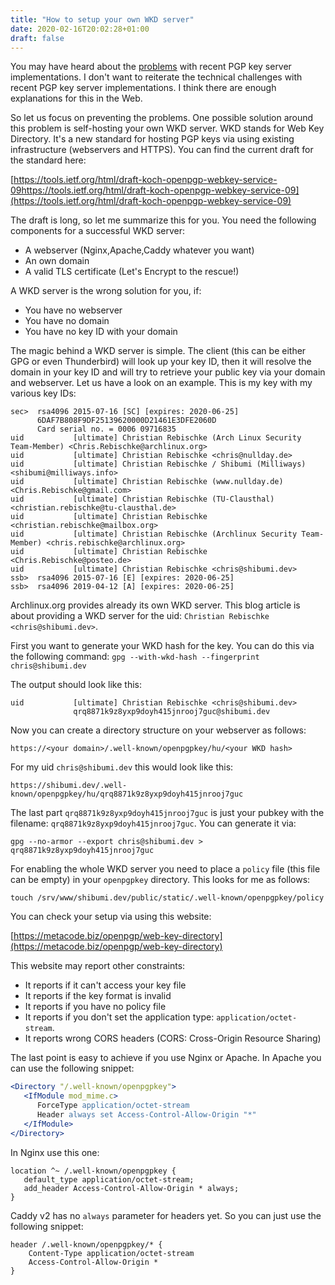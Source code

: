 ```yaml
---
title: "How to setup your own WKD server"
date: 2020-02-16T20:02:28+01:00
draft: false
---
```


You may have heard about the
[problems](https://gist.github.com/rjhansen/67ab921ffb4084c865b3618d6955275f)
with recent PGP key server implementations. I don't want to reiterate the
technical challenges with recent PGP key server implementations. I think there
are enough explanations for this in the Web.

So let us focus on preventing the problems. One possible solution around this
problem is self-hosting your own WKD server. WKD stands for Web Key Directory.
It's a new standard for hosting PGP keys via using existing infrastructure
(webservers and HTTPS). You can find the current draft for the standard here:

[https://tools.ietf.org/html/draft-koch-openpgp-webkey-service-09https://tools.ietf.org/html/draft-koch-openpgp-webkey-service-09](https://tools.ietf.org/html/draft-koch-openpgp-webkey-service-09)

The draft is long, so let me summarize this for you.
You need the following components for a successful WKD server:

* A webserver (Nginx,Apache,Caddy whatever you want)
* An own domain
* A valid TLS certificate (Let's Encrypt to the rescue!)

A WKD server is the wrong solution for you, if:

* You have no webserver
* You have no domain
* You have no key ID with your domain

The magic behind a WKD server is simple. The client (this can be either GPG or
even Thunderbird) will look up your key ID, then it will resolve the domain in
your key ID and will try to retrieve your public key via your domain and
webserver. Let us have a look on an example. This is my key with my various key IDs:

```
sec>  rsa4096 2015-07-16 [SC] [expires: 2020-06-25]
      6DAF7B808F9DF25139620000D21461E3DFE2060D
      Card serial no. = 0006 09716835
uid           [ultimate] Christian Rebischke (Arch Linux Security Team-Member) <Chris.Rebischke@archlinux.org>
uid           [ultimate] Christian Rebischke <chris@nullday.de>
uid           [ultimate] Christian Rebischke / Shibumi (Milliways) <shibumi@milliways.info>
uid           [ultimate] Christian Rebischke (www.nullday.de) <Chris.Rebischke@gmail.com>
uid           [ultimate] Christian Rebischke (TU-Clausthal) <christian.rebischke@tu-clausthal.de>
uid           [ultimate] Christian Rebischke <christian.rebischke@mailbox.org>
uid           [ultimate] Christian Rebischke (Archlinux Security Team-Member) <chris.rebischke@archlinux.org>
uid           [ultimate] Christian Rebischke <Chris.Rebischke@posteo.de>
uid           [ultimate] Christian Rebischke <chris@shibumi.dev>
ssb>  rsa4096 2015-07-16 [E] [expires: 2020-06-25]
ssb>  rsa4096 2019-04-12 [A] [expires: 2020-06-25]
```

Archlinux.org provides already its own WKD server. This blog article is about providing a WKD server for the uid: `Christian Rebischke <chris@shibumi.dev>`.

First you want to generate your WKD hash for the key. You can do this via the following command:
`gpg --with-wkd-hash --fingerprint chris@shibumi.dev`

The output should look like this:

```
uid           [ultimate] Christian Rebischke <chris@shibumi.dev>
              qrq8871k9z8yxp9doyh415jnrooj7guc@shibumi.dev
```

Now you can create a directory structure on your webserver as follows:

`https://<your domain>/.well-known/openpgpkey/hu/<your WKD hash>`

For my uid `chris@shibumi.dev` this would look like this:

```
https://shibumi.dev/.well-known/openpgpkey/hu/qrq8871k9z8yxp9doyh415jnrooj7guc
```

The last part `qrq8871k9z8yxp9doyh415jnrooj7guc` is just your pubkey with the
filename: `qrq8871k9z8yxp9doyh415jnrooj7guc`. You can generate it via:

```
gpg --no-armor --export chris@shibumi.dev > qrq8871k9z8yxp9doyh415jnrooj7guc
```

For enabling the whole WKD server you need to place a `policy` file (this file
can be empty) in your `openpgpkey` directory. This looks for me as follows:

```
touch /srv/www/shibumi.dev/public/static/.well-known/openpgpkey/policy
```
You can check your setup via using this website:

[https://metacode.biz/openpgp/web-key-directory](https://metacode.biz/openpgp/web-key-directory)

This website may report other constraints:

* It reports if it can't access your key file
* It reports if the key format is invalid
* It reports if you have no policy file
* It reports if you don't set the application type: `application/octet-stream`.
* It reports wrong CORS headers (CORS: Cross-Origin Resource Sharing)

The last point is easy to achieve if you use Nginx or Apache. In Apache you can use the following snippet:

```apache
<Directory "/.well-known/openpgpkey">
   <IfModule mod_mime.c>
      ForceType application/octet-stream
      Header always set Access-Control-Allow-Origin "*"
   </IfModule>
</Directory>
```

In Nginx use this one:

```nginx
location ^~ /.well-known/openpgpkey {
   default_type application/octet-stream;
   add_header Access-Control-Allow-Origin * always;
}
```

Caddy v2 has no `always` parameter for headers yet. So you can just use the following snippet:
```
header /.well-known/openpgpkey/* {
	Content-Type application/octet-stream
	Access-Control-Allow-Origin *
}
```


